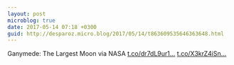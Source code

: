 ```yaml
---
layout: post
microblog: true
date: 2017-05-14 07:18 +0300
guid: http://desparoz.micro.blog/2017/05/14/t863609535646363648.html
---
```

Ganymede: The Largest Moon  via NASA [t.co/dr7dL9ur1...](https://t.co/dr7dL9ur18) [t.co/X3krZ4iSn...](https://t.co/X3krZ4iSnj)
